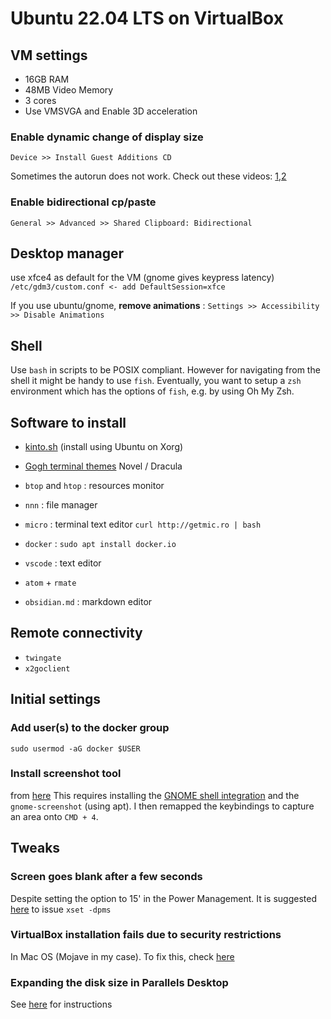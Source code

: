 # Ubuntu 22.04 LTS on VirtualBox 

## VM settings
- 16GB RAM
- 48MB Video Memory
- 3 cores
- Use VMSVGA and Enable 3D acceleration

### Enable dynamic change of display size
`Device >> Install Guest Additions CD`

Sometimes the autorun does not work. Check out these videos: [1](https://www.youtube.com/watch?v=ULSFaGmIaUo),[2](https://www.youtube.com/watch?v=KfSxpxKLjWU)

### Enable bidirectional cp/paste
`General >> Advanced >> Shared Clipboard: Bidirectional`


## Desktop manager
use xfce4 as default for the VM (gnome gives keypress latency)
`/etc/gdm3/custom.conf <- add DefaultSession=xfce`

If you use ubuntu/gnome, **remove animations** :
`Settings >> Accessibility >> Disable Animations`

## Shell
Use `bash` in scripts to be POSIX compliant. However for navigating from the shell it might be handy to use `fish`. Eventually, you want to setup a `zsh` environment which has the options of `fish`, e.g. by using Oh My Zsh.

## Software to install
- [kinto.sh](kinto.sh) (install using Ubuntu on Xorg)

- [Gogh terminal themes](https://gogh-co.github.io/Gogh/) Novel / Dracula


- `btop` and `htop` : resources monitor
- `nnn` : file manager
- `micro` : terminal text editor `curl http://getmic.ro | bash`
- `docker` : `sudo apt install docker.io`
- `vscode` : text editor
- `atom` + `rmate`
- `obsidian.md` : markdown editor

## Remote connectivity
- `twingate`
- `x2goclient`

## Initial settings
### Add user(s) to the docker group
`sudo usermod -aG docker $USER`

### Install screenshot tool
from [here](https://extensions.gnome.org/extension/1112/screenshot-tool/)
This requires installing the [GNOME shell integration](https://addons.mozilla.org/en-US/firefox/addon/gnome-shell-integration/?utm_source=addons.mozilla.org&utm_medium=referral&utm_content=search) and the `gnome-screenshot` (using apt).
I then remapped the keybindings to capture an area onto `CMD + 4`.

## Tweaks

### Screen goes blank after a few seconds
Despite setting the option to 15' in the Power Management.
It is suggested [here](https://askubuntu.com/questions/826190/ubuntu-16-04-lts-64bit-screen-goes-black-every-15-seconds) to issue `xset -dpms`

### VirtualBox installation fails due to security restrictions 
In Mac OS (Mojave in my case). To fix this, check [here](https://osxdaily.com/2018/12/31/install-run-virtualbox-macos-install-kernel-fails/)

### Expanding the disk size in Parallels Desktop
See [here](https://kb.parallels.com/en/129758) for instructions


